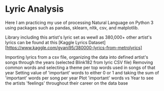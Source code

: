 # Lyric Analysis


Here I am practicing my use of processing Natural Language on Python 3 using packages such as pandas, sklearn, nltk, csv, and matplotlib. 

Library including this artist's lyric set as wewll as 380,000+ other artist's lyrics can be found at this [Kaggle Lyrics Dataset][https://www.kaggle.com/gyani95/380000-lyrics-from-metrolyrics]


Importing lyrics from a csv file, organizing the data into defined artist's songs through the years (selected Blink182 from lyric CSV file)
Removing common words and selecting a theme per top words used in songs of that year 
Setting value of 'important' words to either 0 or 1 and taking the sum of 'important' words per song per year
Plot 'important' words vs Year to see the artists 'feelings' throughout their career on the data base
